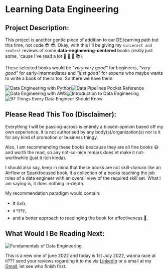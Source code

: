 # Learning Data Engineering

## Project Description:
This project is another gentle piece of addition to our DE learning path but this time, not code :sunglasses: :sunglasses:. Okay, with this I'll be giving my `sincerest and realest` reviews of some **data-engineering-centered** books (really just some, 'cause I've read a lot :notebook_with_decorative_cover: :book: :open_book: :books:).

These selected books would be *"very very good"* for begineers, *"very good"* for early-intermediates and *"just good"* for experts who maybe wants to write a book of theirs too. So there we have them:

![Data Engineering with Python](/assets/Data%20Engineering%20with%20Python.jpg)![Data Pipelines Pocket Reference](/assets/Data%20Pipelines%20Pocket%20Reference.jpg)![Data Engineering with AWS](/assets/Data%20Engineering%20with%20AWS.jpg)![Introduction to Data Engineering](/assets/Introduction%20to%20Data%20Engineering.jpg)![97 Things Every Data Engineer Should Know](/assets/97%20Things%20Every%20Data%20Engineer%20Should%20Know.jpg)



## Please Read This Too (Disclaimer):
Everything I will be passing-across is entirely a biased-opinion based off my own experience, it is not authorised by any body(s)/organization(s) nor is it for any kind of promotion or business thingy.

Also, I am recommending these books beacause they are all fine books :smiley: and worth the read, so any not-so-nice remark does'nt make it not-worthwhile (just it itch kinda).

I should also say, keep in mind that these books are not skill-domain like an Airflow or Sparkfocused book, it a collection of a books teaching the job roles of a data engineer with an overall view of the required skill set. What I am saying is, it does nothing in-depth.

My recommendation paradigm would contain:
- it :+1::+1:,
- it :-1::-1:,
- and a better approach to readinging the book for effectiveness :brain:.

## What Would I Be Reading Next:
![Fundamentals of Data Engineering](/assets/Fundamentals%20of%20Data%20Engineering.jpg)

This is a new one of june 2022 and today is 1st July 2022, wanna race at it??? send your reviews regarding it to me via [LinkedIn](https://www.linkedin.com/in/oluwatobi-giwa-806626154/) or a email at my [Gmail](oluwatobitobias@gmail.com), let see who finish first.






